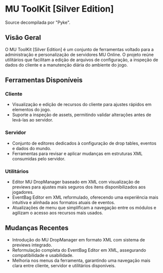 # MU ToolKit [Silver Edition]

Source decompilada por "Pyke".

## Visão Geral
O MU ToolKit [Silver Edition] é um conjunto de ferramentas voltado para a administração e
personalização de servidores MU Online. O projeto reúne utilitários que facilitam a edição
de arquivos de configuração, a inspeção de dados do cliente e a manutenção diária do
ambiente do jogo.

## Ferramentas Disponíveis
### Cliente
- Visualização e edição de recursos do cliente para ajustes rápidos em elementos do jogo.
- Suporte a inspeção de assets, permitindo validar alterações antes de levá-las ao servidor.

### Servidor
- Conjunto de editores dedicados à configuração de drop tables, eventos e dados do mundo.
- Ferramentas para revisar e aplicar mudanças em estruturas XML consumidas pelo servidor.

### Utilitários
- Editor MU DropManager baseado em XML com visualização de previews para ajustes mais
  seguros dos itens disponibilizados aos jogadores.
- EventBag Editor em XML reformulado, oferecendo uma experiência mais intuitiva e alinhada
  aos formatos atuais de eventos.
- Atualizações de menu que simplificam a navegação entre os módulos e agilizam o acesso
  aos recursos mais usados.

## Mudanças Recentes
- Introdução do MU DropManager em formato XML com sistema de previews integrado.
- Reformulação completa do EventBag Editor em XML, assegurando compatibilidade e usabilidade.
- Melhoria nos menus da ferramenta, garantindo uma navegação mais clara entre cliente,
  servidor e utilitários disponíveis.
